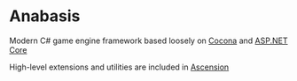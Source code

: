# Anabasis

Modern C# game engine framework based loosely on [Cocona](https://github.com/mayuki/Cocona)
and [ASP.NET Core](https://docs.microsoft.com/en-us/aspnet/core/?view=aspnetcore-6.0)

High-level extensions and utilities are included in [Ascension](src/ascension/README.md)
